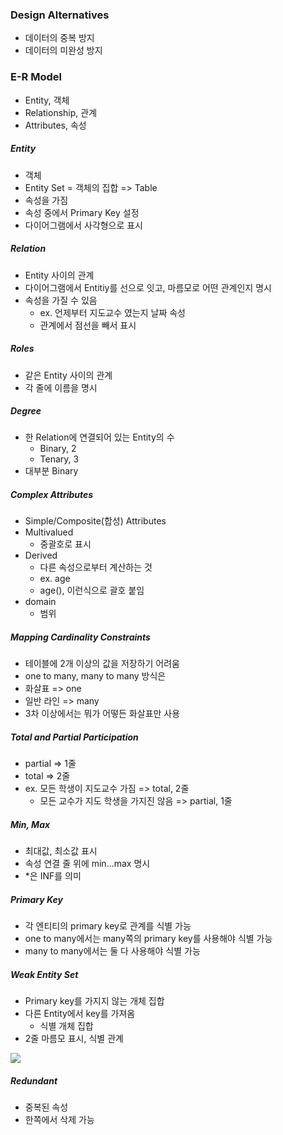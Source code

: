 ### Design Alternatives

- 데이터의 중복 방지
- 데이터의 미완성 방지

### E-R Model

- Entity, 객체
- Relationship, 관계
- Attributes, 속성

##### Entity

- 객체
- Entity Set = 객체의 집합 => Table
- 속성을 가짐
- 속성 중에서 Primary Key 설정
- 다이어그램에서 사각형으로 표시

##### Relation

- Entity 사이의 관계
- 다이어그램에서 Entitiy를 선으로 잇고, 마름모로 어떤 관계인지 명시
- 속성을 가질 수 있음
  - ex. 언제부터 지도교수 였는지 날짜 속성
  - 관계에서 점선을 빼서 표시

##### Roles

- 같은 Entity 사이의 관계
- 각 줄에 이름을 명시

##### Degree

- 한 Relation에 연결되어 있는 Entity의 수
  - Binary, 2
  - Tenary, 3
- 대부분 Binary

##### Complex Attributes

- Simple/Composite(합성) Attributes
- Multivalued
  - 중괄호로 표시
- Derived
  - 다른 속성으로부터 계산하는 것
  - ex. age
  - age(), 이런식으로 괄호 붙임
- domain
  - 범위

##### Mapping Cardinality Constraints

- 테이블에 2개 이상의 값을 저장하기 어려움
- one to many, many to many 방식은
- 화살표 => one
- 일반 라인 => many
- 3차 이상에서는 뭐가 어떻든 화살표만 사용

##### Total and Partial Participation

- partial => 1줄
- total => 2줄
- ex. 모든 학생이 지도교수 가짐 => total, 2줄
  - 모든 교수가 지도 학생을 가지진 않음 => partial, 1줄

##### Min, Max

- 최대값, 최소값 표시
- 속성 연결 줄 위에 min...max 명시
- \*은 INF를 의미

##### Primary Key

- 각 엔티티의 primary key로 관계를 식별 가능
- one to many에서는 many쪽의 primary key를 사용해야 식별 가능
- many to many에서는 둘 다 사용해야 식별 가능

##### Weak Entity Set

- Primary key를 가지지 않는 개체 집합
- 다른 Entity에서 key를 가져옴
  - 식별 개체 집합
- 2줄 마름모 표시, 식별 관계

<img src="https://github.com/L-Hyun/L-Hyun.github.io/blob/main/assets/DB/15-1.png?raw=true" />

##### Redundant

- 중복된 속성
- 한쪽에서 삭제 가능
